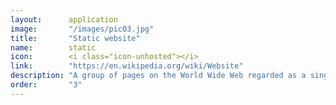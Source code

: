 ```yaml
---
layout:      application
image:       "/images/pic03.jpg"
title:       "Static website"
name:        static
icon:        <i class="icon-unhosted"></i>
link:        "https://en.wikipedia.org/wiki/Website"
description: "A group of pages on the World Wide Web regarded as a single entity"
order:       "3"
---
```


